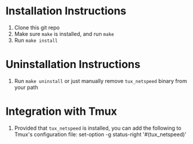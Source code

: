 # Installation Instructions
1. Clone this git repo
2. Make sure `make` is installed, and run `make`
3. Run `make install`

# Uninstallation Instructions
1. Run `make uninstall` or just manually remove `tux_netspeed` binary
 from your path

# Integration with Tmux
1. Provided that `tux_netspeed` is installed, you can add the following
 to Tmux's configuration file:
	set-option -g status-right '#(tux_netspeed)'
